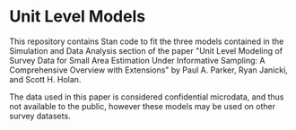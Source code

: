 # Unit Level Models

This repository contains Stan code to fit the three models contained in the Simulation and Data Analysis section of the paper "Unit Level Modeling of Survey Data for Small Area Estimation Under Informative Sampling:  A Comprehensive Overview with Extensions" by Paul A. Parker, Ryan Janicki, and Scott H. Holan.

The data used in this paper is considered confidential microdata, and thus not available to the public, however these models may be used on other survey datasets.
